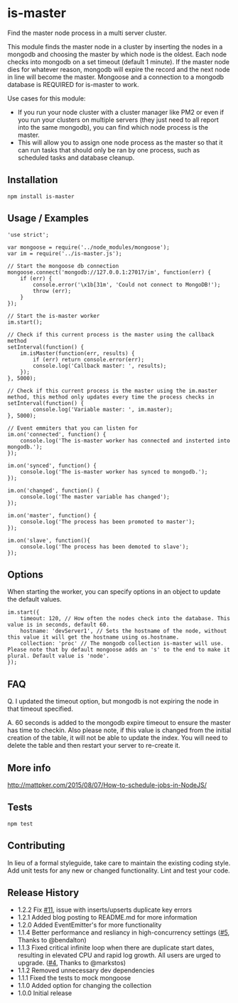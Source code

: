 is-master
=========
Find the master node process in a multi server cluster.

This module finds the master node in a cluster by inserting the nodes in a mongodb and choosing the master by which node is the oldest. Each node checks into mongodb on a set timeout (default 1 minute). If the master node dies for whatever reason, mongodb will expire the record and the next node in line will become the master. Mongoose and a connection to a mongodb database is REQUIRED for is-master to work.

Use cases for this module:
* If you run your node cluster with a cluster manager like PM2 or even if you run your clusters on multiple servers (they just need to all report into the same mongodb), you can find which node process is the master.
* This will allow you to assign one node process as the master so that it can run tasks that should only be ran by one process, such as scheduled tasks and database cleanup.

## Installation

    npm install is-master

## Usage / Examples
```
'use strict';

var mongoose = require('../node_modules/mongoose');
var im = require('../is-master.js');

// Start the mongoose db connection
mongoose.connect('mongodb://127.0.0.1:27017/im', function(err) {
    if (err) {
        console.error('\x1b[31m', 'Could not connect to MongoDB!');
        throw (err);
    }
});

// Start the is-master worker
im.start();

// Check if this current process is the master using the callback method
setInterval(function() {
    im.isMaster(function(err, results) {
        if (err) return console.error(err);
        console.log('Callback master: ', results);
    });
}, 5000);

// Check if this current process is the master using the im.master method, this method only updates every time the process checks in
setInterval(function() {
        console.log('Variable master: ', im.master);
}, 5000);

// Event emmiters that you can listen for
im.on('connected', function() {
    console.log('The is-master worker has connected and insterted into mongodb.');
});

im.on('synced', function() {
    console.log('The is-master worker has synced to mongodb.');
});

im.on('changed', function() {
    console.log('The master variable has changed');
});

im.on('master', function() {
    console.log('The process has been promoted to master');
});

im.on('slave', function(){
    console.log('The process has been demoted to slave');
});
```

## Options

When starting the worker, you can specify options in an object to update the default values.

    im.start({
        timeout: 120, // How often the nodes check into the database. This value is in seconds, default 60.
        hostname: 'devServer1', // Sets the hostname of the node, without this value it will get the hostname using os.hostname.
        collection: 'proc' // The mongodb collection is-master will use. Please note that by default mongoose adds an 's' to the end to make it plural. Default value is 'node'.
    });

## FAQ

Q. I updated the timeout option, but mongodb is not expiring the node in that timeout specified.

A. 60 seconds is added to the mongodb expire timeout to ensure the master has time to checkin. Also please note, if this value is changed from the initial creation of the table, it will not be able to update the index. You will need to delete the table and then restart your server to re-create it.

## More info

http://mattpker.com/2015/08/07/How-to-schedule-jobs-in-NodeJS/

## Tests

    npm test

## Contributing

In lieu of a formal styleguide, take care to maintain the existing coding style.
Add unit tests for any new or changed functionality. Lint and test your code.

## Release History

* 1.2.2 Fix [#11](https://github.com/mattpker/node-is-master/issues/11), issue with inserts/upserts duplicate key errors
* 1.2.1 Added blog posting to README.md for more information
* 1.2.0 Added EventEmitter's for more functionality
* 1.1.4 Better performance and resliancy in high-concurrency settings ([#5](https://github.com/mattpker/node-is-master/pull/6), Thanks to @bendalton)
* 1.1.3 Fixed critical infinite loop when there are duplicate start dates, resulting in elevated CPU and rapid log growth. All users are urged to upgrade. ([#4](https://github.com/mattpker/node-is-master/issues/4), Thanks to @markstos)
* 1.1.2 Removed unnecessary dev dependencies
* 1.1.1 Fixed the tests to mock mongoose
* 1.1.0 Added option for changing the collection
* 1.0.0 Initial release
